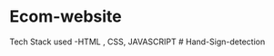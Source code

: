 # Ecom-website
Tech Stack used -HTML , CSS, JAVASCRIPT
#   H a n d - S i g n - d e t e c t i o n  
 